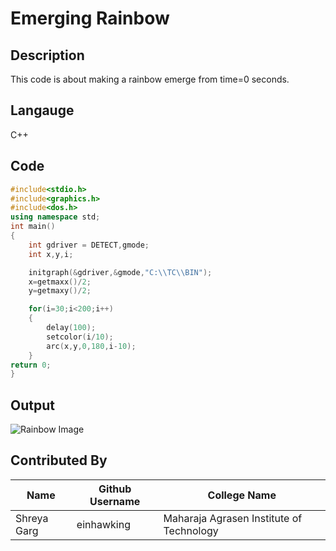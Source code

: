 # Emerging Rainbow
## Description
This code is about making a rainbow emerge from time=0 seconds.
## Langauge
C++ 
## Code
```C++
#include<stdio.h>
#include<graphics.h>
#include<dos.h>
using namespace std;
int main()
{
    int gdriver = DETECT,gmode;
    int x,y,i;

	initgraph(&gdriver,&gmode,"C:\\TC\\BIN");
	x=getmaxx()/2;
	y=getmaxy()/2;

	for(i=30;i<200;i++)
	{
		delay(100);
		setcolor(i/10);
		arc(x,y,0,180,i-10);
	}
return 0;
}
```
## Output
![Rainbow Image](https://github.com/einhawking/cool_code_snippets/blob/master/snippets/c%2B%2B/Emerging_Rainbow/Rainbow_image.PNG)
## Contributed By
|Name|Github Username|College Name|
|---|---|---|
|Shreya Garg|einhawking|Maharaja Agrasen Institute of Technology|
